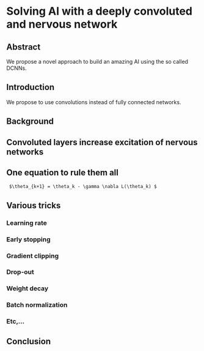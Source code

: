 # Solving AI with a deeply convoluted and nervous network

## Abstract

We propose a novel approach to build an amazing AI using the so called DCNNs.

## Introduction
We propose to use convolutions instead of fully connected  networks.

## Background



## Convoluted layers increase excitation of nervous networks

## One equation to rule them all
 
     $\theta_{k+1} = \theta_k - \gamma \nabla L(\theta_k) $

## Various tricks
### Learning rate
### Early stopping
### Gradient clipping
### Drop-out
### Weight decay
### Batch normalization
### Etc,...


## Conclusion
